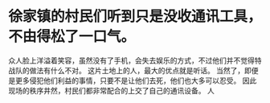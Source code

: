 # 徐家镇的村民们听到只是没收通讯工具，不由得松了一口气。
众人脸上洋溢着笑容，虽然没有了手机，会失去娱乐的方式，不过他们并不觉得特战队的做法有什么不对。
这片土地上的人，最大的优点就是听话。
当然了，即便是更多侵犯他们利益的事情，只要不是让他们去死，他们也大多可以忍受。
因此现场的秩序井然，村民们都非常配合的上交了自己的通讯设备。
人

